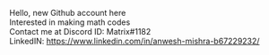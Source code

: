 Hello, new Github account here<br>
Interested in making math codes<br>
Contact me at Discord ID: Matrix#1182<br>
LinkedIN: https://www.linkedin.com/in/anwesh-mishra-b67229232/
